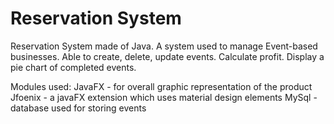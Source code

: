 # Reservation System

Reservation System made of Java.
A system used to manage Event-based businesses. Able to create, delete, update events. Calculate profit. Display a pie chart of completed events.

Modules used:
JavaFX - for overall graphic representation of the product
Jfoenix - a javaFX extension which uses material design elements
MySql - database used for storing events
